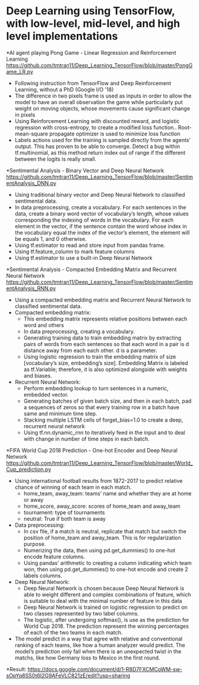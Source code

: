 # Deep Learning using TensorFlow, with low-level, mid-level, and high level implementations

*AI agent playing Pong Game - Linear Regression and Reinforcement Learning
https://github.com/tmtran11/Deep_Learning_TensorFlow/blob/master/PongGame_LR.py
- Following instruction from TensorFlow and Deep Reinforcement Learning, without a PhD (Google I/O '18)
- The difference in two pixels frame is used as inputs in order to allow the model to have an overall observation the game while particularly put weight on moving objects, whose movements cause significant change in pixels
- Using Reinforcement Learning with discounted reward, and logistic regression with cross-entropy, to create a modified loss function.. Root-mean-square propagate optimizer is used to minimize loss function
- Labels actions used for the training is sampled directly from the agents’ output. This has proven to be able to converge.
Detect a bug within tf.multinomial, as this method return index out of range if the different between the logits is really small.

*Sentimental Analysis - Binary Vector and Deep Neural Network
https://github.com/tmtran11/Deep_Learning_TensorFlow/blob/master/SentimentAnalysis_DNN.py
- Using traditional binary vector and Deep Neural Network to classified sentimental data.
- In data preprocessing, create a vocabulary. For each sentences in the data, create a binary word vector of vocabulary’s length, whose values corresponding the indexing of words in the vocabulary. For each element in the vector, if the sentence contain the word whose index in the vocabulary equal the index of the vector’s element, the element will be equals 1, and 0 otherwise.
- Using tf.estimator to read and store input from pandas frame.
- Using tf.feature_column to mark feature columns
- Using tf.estimator to use a built-in Deep Neural Network

*Sentimental Analysis - Compacted Embedding Matrix and Recurrent Neural Network
https://github.com/tmtran11/Deep_Learning_TensorFlow/blob/master/SentimentAnalysis_RNN.py
- Using a compacted embedding matrix and Recurrent Neural Network to classified sentimental data.
- Compacted embedding matrix:
  - This embedding matrix represents relative positions between each word and others
  - In data preprocessing, creating a vocabulary.
  - Generating training data to train embedding matrix by extracting pairs of words from each sentences so that each word in a pair is d  distance away from each each other. d is a parameter.
  - Using logistic regression to train the embedding matrix of size [vocabulary’s size, embedding’s size]. Embedding Matrix is labeled as tf.Variable; therefore, it is also optimized alongside with weights and biases.
- Recurrent Neural Network:
  - Perform embedding lookup to turn sentences in a numeric, embedded vector.
  - Generating batches of given batch size, and then in each batch, pad a sequences of zeros so that every training row in a batch have same and minimum time step.
  - Stacking multiple LSTM cells of forget_bias=1.0 to create a deep, recurrent neural network
  - Using tf.nn.dynamic_rnn to iteratively feed in the input and to deal with change in number of time steps in each batch.

*FIFA World Cup 2018 Prediction - One-hot Encoder and Deep Neural Network
https://github.com/tmtran11/Deep_Learning_TensorFlow/blob/master/World_Cup_prediction.py
- Using international football results from 1872-2017 to predict relative chance of winning of each team in each match.
  - home_team, away_team: teams’ name and whether they are at home or away
  - home_score, away_score: scores of home_team and away_team
  - tournament: type of tournaments
  - neutral: True if both team is away
- Data preprocessing:
  - In csv file, if a match is neutral, replicate that match but switch the position of home_team and away_team. This is for regularization purpose.
  - Numerizing the data, then using pd.get_dummies() to one-hot encode feature columns.
  - Using pandas’ arithmetic to creating a column indicating which team won, then using pd.get_dummies() to one-hot encode and create 2 labels columns. 
- Deep Neural Network:
  - Deep Neural Network is chosen because Deep Neural Network is able to weight different and complex combinations of feature, which is suitable to deal with the minimal number of feature in this data
  - Deep Neural Network is trained on logistic regression to predict on two classes represented by two label columns.
  - The logistic, after undergoing softmax(), is use as the prediction for World Cup 2018. The prediction represent the winning percentages of each of the two teams in each match.
- The model predict in a way that agree with relative and conventional ranking of each teams, like how a human analyzer would predict. The model’s prediction only fail when there is an unexpected twist in the matchs, like how Germany loss to Mexico in the first round.

*Result: https://docs.google.com/document/d/1-R8D7FXCMCoWM-sw-sOpYq8SS0t6I2G9AFeVLC821zE/edit?usp=sharing
